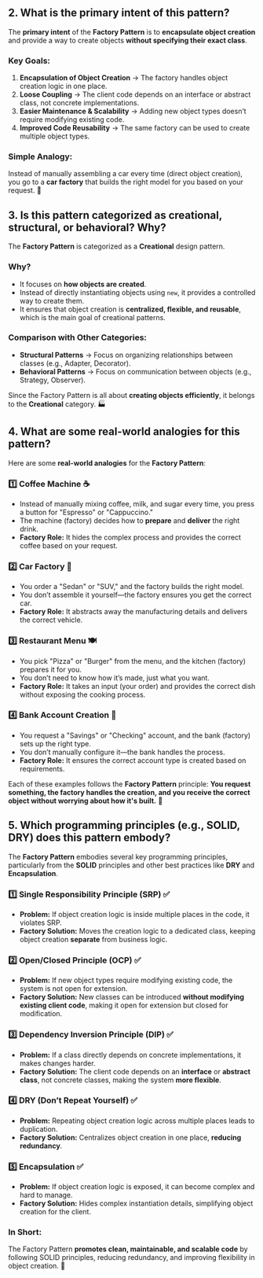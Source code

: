 ## 2. What is the primary intent of this pattern?


The **primary intent** of the **Factory Pattern** is to **encapsulate object creation** and provide a way to create objects **without specifying their exact class**.  

### **Key Goals:**  
1. **Encapsulation of Object Creation** → The factory handles object creation logic in one place.  
2. **Loose Coupling** → The client code depends on an interface or abstract class, not concrete implementations.  
3. **Easier Maintenance & Scalability** → Adding new object types doesn’t require modifying existing code.  
4. **Improved Code Reusability** → The same factory can be used to create multiple object types.  

### **Simple Analogy:**  
Instead of manually assembling a car every time (direct object creation), you go to a **car factory** that builds the right model for you based on your request. 🚗

## 3. Is this pattern categorized as creational, structural, or behavioral? Why?
The **Factory Pattern** is categorized as a **Creational** design pattern.  

### **Why?**  
- It focuses on **how objects are created**.  
- Instead of directly instantiating objects using `new`, it provides a controlled way to create them.  
- It ensures that object creation is **centralized, flexible, and reusable**, which is the main goal of creational patterns.  

### **Comparison with Other Categories:**  
- **Structural Patterns** → Focus on organizing relationships between classes (e.g., Adapter, Decorator).  
- **Behavioral Patterns** → Focus on communication between objects (e.g., Strategy, Observer).  

Since the Factory Pattern is all about **creating objects efficiently**, it belongs to the **Creational** category. 🏭


## 4. What are some real-world analogies for this pattern?

Here are some **real-world analogies** for the **Factory Pattern**:  

### 1️⃣ **Coffee Machine ☕**  
   - Instead of manually mixing coffee, milk, and sugar every time, you press a button for "Espresso" or "Cappuccino."  
   - The machine (factory) decides how to **prepare** and **deliver** the right drink.  
   - **Factory Role:** It hides the complex process and provides the correct coffee based on your request.  

### 2️⃣ **Car Factory 🚗**  
   - You order a "Sedan" or "SUV," and the factory builds the right model.  
   - You don’t assemble it yourself—the factory ensures you get the correct car.  
   - **Factory Role:** It abstracts away the manufacturing details and delivers the correct vehicle.  

### 3️⃣ **Restaurant Menu 🍽️**  
   - You pick "Pizza" or "Burger" from the menu, and the kitchen (factory) prepares it for you.  
   - You don’t need to know how it’s made, just what you want.  
   - **Factory Role:** It takes an input (your order) and provides the correct dish without exposing the cooking process.  

### 4️⃣ **Bank Account Creation 🏦**  
   - You request a "Savings" or "Checking" account, and the bank (factory) sets up the right type.  
   - You don’t manually configure it—the bank handles the process.  
   - **Factory Role:** It ensures the correct account type is created based on requirements.  

Each of these examples follows the **Factory Pattern** principle: **You request something, the factory handles the creation, and you receive the correct object without worrying about how it's built.** 🚀

## 5. Which programming principles (e.g., SOLID, DRY) does this pattern embody?
The **Factory Pattern** embodies several key programming principles, particularly from the **SOLID** principles and other best practices like **DRY** and **Encapsulation**.  

### **1️⃣ Single Responsibility Principle (SRP) ✅**  
- **Problem:** If object creation logic is inside multiple places in the code, it violates SRP.  
- **Factory Solution:** Moves the creation logic to a dedicated class, keeping object creation **separate** from business logic.  

### **2️⃣ Open/Closed Principle (OCP) ✅**  
- **Problem:** If new object types require modifying existing code, the system is not open for extension.  
- **Factory Solution:** New classes can be introduced **without modifying existing client code**, making it open for extension but closed for modification.  

### **3️⃣ Dependency Inversion Principle (DIP) ✅**  
- **Problem:** If a class directly depends on concrete implementations, it makes changes harder.  
- **Factory Solution:** The client code depends on an **interface** or **abstract class**, not concrete classes, making the system **more flexible**.  

### **4️⃣ DRY (Don’t Repeat Yourself) ✅**  
- **Problem:** Repeating object creation logic across multiple places leads to duplication.  
- **Factory Solution:** Centralizes object creation in one place, **reducing redundancy**.  

### **5️⃣ Encapsulation ✅**  
- **Problem:** If object creation logic is exposed, it can become complex and hard to manage.  
- **Factory Solution:** Hides complex instantiation details, simplifying object creation for the client.  

### **In Short:**  
The Factory Pattern **promotes clean, maintainable, and scalable code** by following SOLID principles, reducing redundancy, and improving flexibility in object creation. 🚀